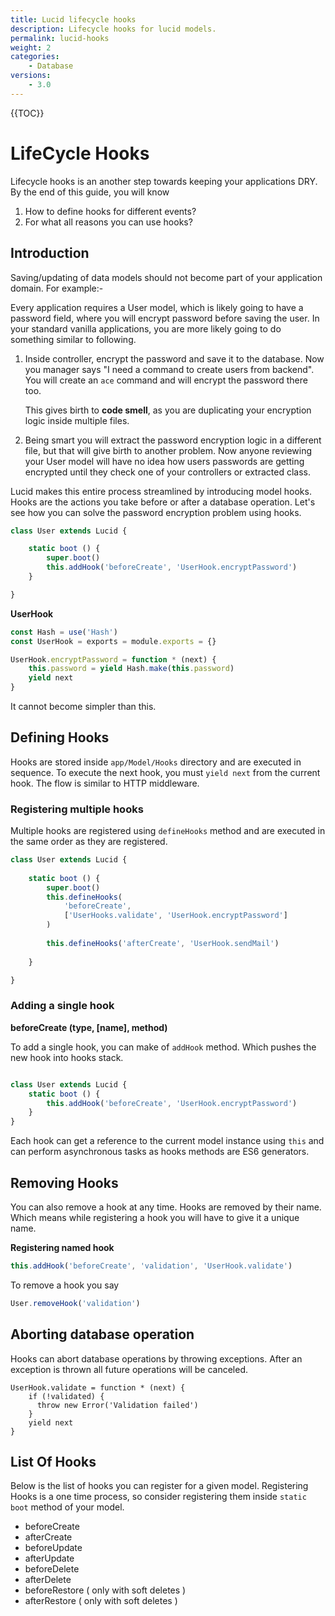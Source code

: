 ```yaml
---
title: Lucid lifecycle hooks
description: Lifecycle hooks for lucid models.
permalink: lucid-hooks
weight: 2
categories:
    - Database
versions:
    - 3.0
---
```


{{TOC}}

# LifeCycle Hooks

Lifecycle hooks is an another step towards keeping your applications DRY. By the end of this guide, you will know

1. How to define hooks for different events?
2. For what all reasons you can use hooks?


## Introduction

Saving/updating of data models should not become part of your application domain. For example:-

Every application requires a User model, which is likely going to have a password field, where you will encrypt password before saving the user. In your standard vanilla applications, you are more likely going to do something similar to following.

1. Inside controller, encrypt the password and save it to the database. Now you manager says "I need a command to create users from backend". You will create an `ace` command and will encrypt the password there too.

    This gives birth to **code smell**, as you are duplicating your encryption logic inside multiple files.

2. Being smart you will extract the password encryption logic in a different file, but that will give birth to another problem. Now anyone reviewing your User model will have no idea how users passwords are getting encrypted until they check one of your controllers or extracted class.

Lucid makes this entire process streamlined by introducing model hooks. Hooks are the actions you take before or after a database operation. Let's see how you can solve the password encryption problem using hooks.

```javascript
class User extends Lucid {

    static boot () {
        super.boot()
        this.addHook('beforeCreate', 'UserHook.encryptPassword')
    }

}
```

**UserHook**

```javascript
const Hash = use('Hash')
const UserHook = exports = module.exports = {}

UserHook.encryptPassword = function * (next) {
    this.password = yield Hash.make(this.password)
    yield next
}
```

It cannot become simpler than this.

## Defining Hooks

Hooks are stored inside `app/Model/Hooks` directory and are executed in sequence. To execute the next hook, you must `yield next` from the current hook. The flow is similar to HTTP middleware.

### Registering multiple hooks

Multiple hooks are registered using `defineHooks` method and are executed in the same order as they are registered.

```javascript
class User extends Lucid {
 
    static boot () {
        super.boot()
        this.defineHooks(
            'beforeCreate',
            ['UserHooks.validate', 'UserHook.encryptPassword']
        )
            
        this.defineHooks('afterCreate', 'UserHook.sendMail')
        
    }

}
```


### Adding a single hook

**beforeCreate <span>(type, [name], method)</span>**

To add a single hook, you can make of `addHook` method. Which pushes the new hook into hooks stack.

```javascript

class User extends Lucid {
    static boot () {
        this.addHook('beforeCreate', 'UserHook.encryptPassword')
    }
}

```

Each hook can get a reference to the current model instance using `this` and can perform asynchronous tasks as hooks methods are ES6 generators.

## Removing Hooks

You can also remove a hook at any time. Hooks are removed by their name. Which means while registering a hook you will have to give it a unique name.

**Registering named hook**

```javascript
this.addHook('beforeCreate', 'validation', 'UserHook.validate')
```

To remove a hook you say

```javascript
User.removeHook('validation')
```


## Aborting database operation

Hooks can abort database operations by throwing exceptions. After an exception is thrown all future operations will be canceled.

```
UserHook.validate = function * (next) {
    if (!validated) {
      throw new Error('Validation failed')
    }
    yield next
}
```

## List Of Hooks

Below is the list of hooks you can register for a given model. Registering Hooks is a one time process, so consider registering them inside `static boot` method of your model.

- beforeCreate
- afterCreate
- beforeUpdate
- afterUpdate
- beforeDelete
- afterDelete
- beforeRestore ( only with soft deletes )
- afterRestore ( only with soft deletes )
